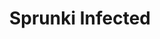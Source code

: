 ---
slug: sprunki-infected-1917
title: Sprunki Infected
description: "Sprunki Infected is an exciting online game. Play for free directly in your browser!"
icon: /images/popular_mods/Sprunki Infected.png
url: https://html-classic.itch.zone/html/11700918/index.html
previewImage: /images/popular_mods/Sprunki Infected.png
type: popular mods

# SEO配置
seo:
  title: "Sprunki Infected - Play Free Online Game | Fun Browser Games"
  description: "Sprunki Infected - Play this fun online game for free in your browser. No download required!"
  ogImage: "/images/popular_mods/Sprunki Infected.png"
  keywords: "sprunki-infected-1917, online game, browser game, free game, popular mods game, play online"

videoUrls:
  - https://www.youtube.com/embed/example1
  - https://www.youtube.com/embed/example2

whyPlay:
  title: "Why Play Sprunki Infected?"
  items:
    - "Immersive Gameplay: Sprunki Infected offers an engaging and immersive gaming experience that will keep you entertained for hours"
    - "Challenging Levels: Test your skills with increasingly difficult challenges and obstacles"
    - "Beautiful Graphics: Enjoy stunning visuals and smooth animations that bring the game world to life"
    - "Regular Updates: New content and features are added regularly to keep the game fresh and exciting"
    - "Free to Play: Experience all the fun without spending a penny"
    - "Community Features: Connect with other players, share strategies, and compete for high scores"
    - "Cross-Platform: Play on any device with a web browser, no downloads required"

features:
  title: "Key Features of Sprunki Infected"
  image: "/images/popular_mods/Sprunki Infected.png"
  items:
    - "Intuitive Controls: Easy to learn controls make Sprunki Infected accessible for players of all skill levels"
    - "Multiple Game Modes: Enjoy various gameplay options that provide different challenges and experiences"
    - "Character Customization: Personalize your gaming experience with unique characters and items"
    - "Achievement System: Complete special tasks to earn rewards and recognition"
    - "Leaderboards: Compete with players worldwide and see who can achieve the highest scores"

characteristics:
  title: "Game Characteristics"
  image: "/images/popular_mods/Sprunki Infected.png"
  items:
    - "Genre: Popular mods game with elements of strategy and skill"
    - "Difficulty: Suitable for both casual gamers and those seeking a challenge"
    - "Play Time: Quick sessions or extended gameplay, depending on your preference"
    - "Art Style: Vibrant and engaging visuals that enhance the gaming experience"
    - "Sound Design: Immersive audio that complements the gameplay perfectly"

info: "Sprunki Infected is an exciting online game that offers players a unique and engaging gaming experience. With its intuitive controls, stunning visuals, and challenging gameplay, Sprunki Infected provides hours of entertainment for players of all ages and skill levels. Whether you're looking for a quick gaming session during a break or an extended play session, Sprunki Infected delivers an immersive experience that will keep you coming back for more. The game features multiple levels of increasing difficulty, ensuring that players are constantly challenged as they progress. With regular updates adding new content and features, Sprunki Infected remains fresh and exciting, providing endless entertainment options for its growing community of players."

howToPlayIntro: "Welcome to Sprunki Infected! This guide will walk you through the basics and help you master the game. Whether you're a beginner or looking to improve your skills, these tips and instructions will enhance your gaming experience."

howToPlaySteps:
  - title: "Getting Started"
    description: "Begin your Sprunki Infected adventure by familiarizing yourself with the controls. Use your keyboard or mouse to navigate through the game interface. The tutorial will guide you through the basic mechanics and help you understand the objectives."
  - title: "Understanding the Objectives"
    description: "In Sprunki Infected, your main goal is to progress through levels by completing specific objectives. Each level presents unique challenges that require different strategies and approaches."
  - title: "Mastering the Controls"
    description: "Practice using the controls to improve your precision and reaction time. Sprunki Infected requires quick reflexes and strategic thinking to overcome obstacles and defeat opponents."
  - title: "Utilizing Power-ups"
    description: "Collect power-ups throughout the game to enhance your abilities and overcome difficult challenges. Each power-up offers unique advantages that can be crucial for success."
  - title: "Developing Strategies"
    description: "As you progress in Sprunki Infected, develop effective strategies for different scenarios. Analyze patterns, anticipate challenges, and adapt your approach to maximize your performance."

faq:
  title: "Frequently Asked Questions about Sprunki Infected"
  items:
    - question: "Is Sprunki Infected free to play?"
      answer: "Yes, Sprunki Infected is completely free to play directly in your web browser. No downloads or purchases are required to enjoy the full game experience."
    - question: "Can I play Sprunki Infected on mobile devices?"
      answer: "Yes, Sprunki Infected is optimized for both desktop and mobile play. You can enjoy the game on any device with a web browser and internet connection."
    - question: "Are there any in-game purchases?"
      answer: "While Sprunki Infected is free to play, there may be optional in-game purchases available for cosmetic items or additional features that don't affect core gameplay."
    - question: "How often is Sprunki Infected updated?"
      answer: "The developers regularly update Sprunki Infected with new content, features, and improvements based on player feedback and game performance."
    - question: "Can I play Sprunki Infected offline?"
      answer: "Currently, Sprunki Infected requires an internet connection to play as it's a browser-based online game."
    - question: "Is Sprunki Infected suitable for children?"
      answer: "Yes, Sprunki Infected is designed to be family-friendly and suitable for players of all ages."
    - question: "How do I report bugs or issues?"
      answer: "If you encounter any problems while playing Sprunki Infected, you can report them through the game's support page or contact the developers directly through their website."
    - question: "Still Have Questions?"
      answer: "If you have additional questions about Sprunki Infected that aren't covered in this FAQ, please visit our support center or contact our customer service team for assistance."
---